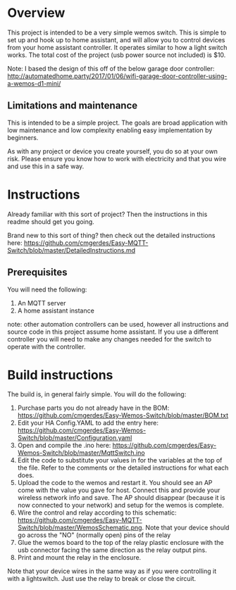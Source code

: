 # Overview

This project is intended to be a very simple wemos switch. This is simple to set up and hook up to home assistant, and will allow you to control devices from your home assistant controller.  It operates similar to how a light switch works.  The total cost of the project (usb power source not included) is $10.

Note: I based the design of this off of the below garage door controller:
http://automatedhome.party/2017/01/06/wifi-garage-door-controller-using-a-wemos-d1-mini/

## Limitations and maintenance

This is intended to be a simple project.  The goals are broad application with low maintenance and low complexity enabling easy implementation by beginners.

As with any project or device you create yourself, you do so at your own risk.  Please ensure you know how to work with electricity and that you wire and use this in a safe way.

# Instructions
Already familiar with this sort of project?  Then the instructions in this readme should get you going.  

Brand new to this sort of thing? then check out the detailed instructions here:
https://github.com/cmgerdes/Easy-MQTT-Switch/blob/master/DetailedInstructions.md

## Prerequisites
You will need the following:
1. An MQTT server
2. A home assistant instance

note: other automation controllers can be used, however all instructions and source code in this project assume home assistant.  If you use a different controller you will need to make any changes needed for the switch to operate with the controller.

# Build instructions
The build is, in general fairly simple.  You will do the following:
1. Purchase parts you do not already have in the BOM: https://github.com/cmgerdes/Easy-Wemos-Switch/blob/master/BOM.txt
2. Edit your HA Config.YAML to add the entry here: https://github.com/cmgerdes/Easy-Wemos-Switch/blob/master/Configuration.yaml
3. Open and compile the .ino here: https://github.com/cmgerdes/Easy-Wemos-Switch/blob/master/MqttSwitch.ino
4. Edit the code to substitute your values in for the variables at the top of the file.  Refer to the comments or the detailed instructions for what each does.
5. Upload the code to the wemos and restart it.  You should see an AP come with the value you gave for host.  Connect this and provide your wireless network info and save.  The AP should disappear (because it is now connected to your network) and setup for the wemos is complete.
6. Wire the control and relay according to this schematic: https://github.com/cmgerdes/Easy-MQTT-Switch/blob/master/WemosSchematic.png.  Note that your device should go across the "NO" (normally open) pins of the relay
7. Glue the wemos board to the top of the relay plastic enclosure with the usb connector facing the same direction as the relay output pins.
8. Print and mount the relay in the enclosure.

Note that your device wires in the same way as if you were controlling it with a lightswitch.  Just use the relay to break or close the circuit.
